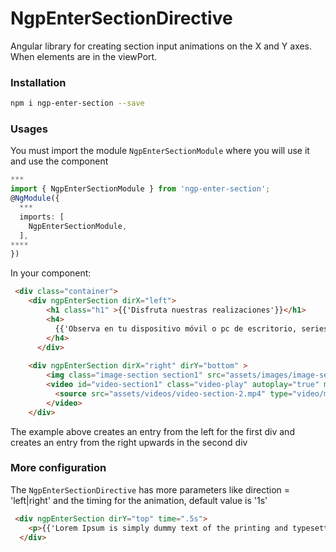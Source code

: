 # NgpEnterSectionDirective

Angular library for creating section input animations on the X and Y axes. When elements are in the viewPort.

### Installation

```sh
npm i ngp-enter-section --save
```

### Usages

You must import the module `NgpEnterSectionModule` where you will use it and use the component

```typescript
***
import { NgpEnterSectionModule } from 'ngp-enter-section';
@NgModule({
  ***
  imports: [
    NgpEnterSectionModule,
  ],
****
})
```

In your component:

```html
 <div class="container">
    <div ngpEnterSection dirX="left">
        <h1 class="h1" >{{'Disfruta nuestras realizaciones'}}</h1>
        <h4>
          {{'Observa en tu dispositivo móvil o pc de escritorio, series, spots, documentales, podcats y mucho más.'}}
        </h4>
      </div>
      
    <div ngpEnterSection dirX="right" dirY="bottom" >
        <img class="image-section section1" src="assets/images/image-section-1.png" />
        <video id="video-section1" class="video-play" autoplay="true" muted="muted" loop="true">
          <source src="assets/videos/video-section-2.mp4" type="video/mp4" />
        </video>
    </div>
```
The example above creates an entry from the left for the first div and creates an entry from the right upwards in the second div

### More configuration

The `NgpEnterSectionDirective`  has more parameters like direction = 'left|right' and the timing for the animation, default value is '1s'

```html
 <div ngpEnterSection dirY="top" time=".5s">
    <p>{{'Lorem Ipsum is simply dummy text of the printing and typesetting industry. Lorem Ipsum has been the industry's standard dummy text ever since the 1500s, when an unknown printer took a galley of type and scrambled it to make a type specimen book. It has survived not only five centuries, but also the leap into electronic typesetting, remaining essentially unchanged. It was popularised in the 1960s with the release of Letraset sheets containing Lorem Ipsum passages, and more recently with desktop publishing software like Aldus PageMaker including versions of Lorem Ipsum.'}}</h1>
  </div>
```


